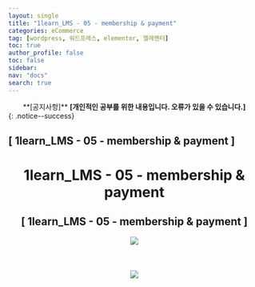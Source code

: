 ```yaml
---
layout: single
title: "1learn_LMS - 05 - membership & payment"
categories: eCommerce
tag: [wordpress, 워드프레스, elementor, 엘레멘터]
toc: true
author_profile: false
toc: false
sidebar:
nav: "docs"
search: true
---
```


<center>**[공지사항]** <strong> [개인적인 공부를 위한 내용입니다. 오류가 있을 수 있습니다.] </strong></center>
{: .notice--success}

<h2>[ 1learn_LMS - 05 - membership & payment ]</h2>

<div align="center"><p><h1>1learn_LMS - 05 - membership & payment</h1></p></div>

<div align="center"><h2>[ 1learn_LMS - 05 - membership & payment ]</h2>
<div align="center"><img src="http://drive.google.com/uc?export=view&id=10i_Ttq6U6jPEDIHkccDaHizW6g1wRc3R"><br><br><br></div><br>
<div align="center"><img src="http://drive.google.com/uc?export=view&id=10jj55d-hhm0G2gIFFkAxGkzLlRsYkR18"><br><br><br></div><br>















